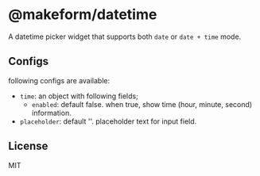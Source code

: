 # @makeform/datetime

A datetime picker widget that supports both `date` or `date + time` mode.


## Configs

following configs are available:

 - `time`: an object with following fields;
   - `enabled`: default false. when true, show time (hour, minute, second) information.
 - `placeholder`: default ''. placeholder text for input field.


## License

MIT

